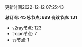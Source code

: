 更新时间2022-12-12 07:25:43

**总订阅: 45**
**总节点: 699**
**有效节点: 131**
- v2ray节点: 123
- trojan节点: 7
- ss节点: 1
